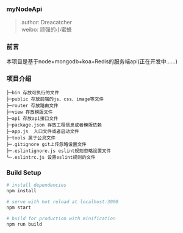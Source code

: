 ### myNodeApi  
>author:  Dreacatcher  
>weibo:  顽强的小蜜蜂  

### 前言
本项目是基于node+mongodb+koa+Redis的服务端api(正在开发中......)

### 项目介绍		
```
├─bin 存放可执行的文件  
├─public 存放前端的js、css、image等文件  
├─router 存放路由文件  
├─view 存放模版文件  
├─api 存放api接口文件  
├─package.json 存放工程信息或者模版依赖  
├─app.js  入口文件或者启动文件  
├─tools 属于公具文件  
├─.gitignore git上传忽略设置文件  
├─.eslintignore.js eslint规则忽略设置文件  
└─.eslintrc.js 设置eslint规则的文件   
```

### Build Setup  

``` bash
# install dependencies
npm install  

# serve with hot reload at localhost:3000
npm start

# build for production with minification
npm run build  
